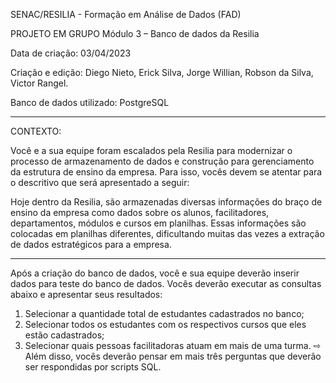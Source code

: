 SENAC/RESILIA - Formação em Análise de Dados (FAD)

PROJETO EM GRUPO Módulo 3 – Banco de dados da Resilia

Data de criação: 03/04/2023

Criação e edição: Diego Nieto, Erick Silva, Jorge Willian, Robson da Silva, Victor Rangel.

Banco de dados utilizado: PostgreSQL

----------------------------------------------------------------------------------------

CONTEXTO:

Você e a sua equipe foram escalados pela Resilia para modernizar o processo
de armazenamento de dados e construção para gerenciamento da
estrutura de ensino da empresa.
Para isso, vocês devem se atentar para o descritivo que será apresentado a
seguir:


Hoje dentro da Resilia, são armazenadas diversas informações do braço
de ensino da empresa como dados sobre os alunos, facilitadores,
departamentos, módulos e cursos em planilhas. Essas informações são
colocadas em planilhas diferentes, dificultando muitas das vezes a
extração de dados estratégicos para a empresa.

----------------------------------------------------------------------------------------

Após a criação do banco de dados, você e sua equipe deverão inserir dados para teste do banco
de dados. Vocês deverão executar as consultas abaixo e apresentar seus resultados:
1. Selecionar a quantidade total de estudantes cadastrados no banco;
2. Selecionar todos os estudantes com os respectivos cursos que eles estão cadastrados;
3. Selecionar quais pessoas facilitadoras atuam em mais de uma turma.
⇨ Além disso, vocês deverão pensar em mais três perguntas que deverão ser respondidas por
scripts SQL.
